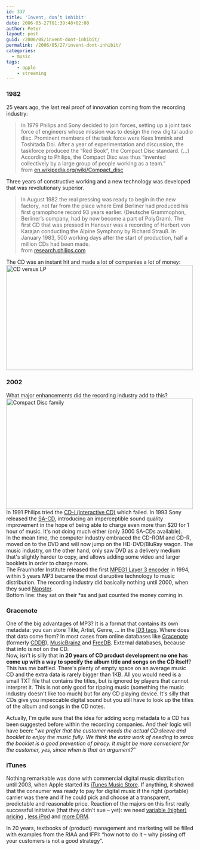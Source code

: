 ```yaml
---
id: 337
title: 'Invent, don’t inhibit'
date: 2006-05-27T01:39:48+02:00
author: Peter
layout: post
guid: /2006/05/invent-dont-inhibit/
permalink: /2006/05/27/invent-dont-inhibit/
categories:
  - music
tags:
    - apple
    - streaming
---
```

### 1982

25 years ago, the last real proof of innovation coming from the recording industry:

> In 1979 Philips and Sony decided to join forces, setting up a joint task force of engineers whose mission was to design the new digital audio disc. Prominent members of the task force were Kees Immink and Toshitada Doi. After a year of experimentation and discussion, the taskforce produced the &#8220;Red Book&#8221;, the Compact Disc standard. (&#8230;)  
> According to Philips, the Compact Disc was thus &#8220;invented collectively by a large group of people working as a team.&#8221;  
> from [en.wikipedia.org/wiki/Compact_disc](http://en.wikipedia.org/wiki/Compact_disc)

Three years of constructive working and a new technology was developed that was revolutionary superior.

> In August 1982 the real pressing was ready to begin in the new factory, not far from the place where Emil Berliner had produced his first gramophone record 93 years earlier. (Deutsche Grammophon, Berliner’s company, had by now become a part of PolyGram). The first CD that was pressed in Hanover was a recording of Herbert von Karajan conducting the Alpine Symphony by Richard Strauß. In January 1983, 500 working days after the start of production, half a million CDs had been made.  
> from [research.philips.com](http://www.research.philips.com/newscenter/dossier/optrec/firstcds.html)

The CD was an instant hit and made a lot of companies a lot of money:  
[<img  src="http://static.flickr.com/51/153827169_7272ebf7c3.jpg" width="500" height="280" alt="CD versus LP" />](http://www.flickr.com/photos/pforret/153827169/ "Photo Sharing")  
<!--more-->

### 2002

What major enhancements did the recording industry add to this?  
[<img  src="http://static.flickr.com/77/153827167_1f19dcd009.jpg" width="500" height="295" alt="Compact Disc family" />](http://www.flickr.com/photos/pforret/153827167/ "Photo Sharing")  
In 1991 Philips tried the [CD-i (interactive CD)](http://en.wikipedia.org/wiki/CD-i) which failed. In 1993 Sony released the [SA-CD](http://www.sa-cd.net), introducing an imperceptible sound quality improvement in the hope of being able to charge even more than $20 for 1 hour of music. It's not doing much either (only 3000 SA-CDs available).  
In the mean time, the computer industry embraced the CD-ROM and CD-R, moved on to the DVD and will now jump on the HD-DVD/BluRay wagon. The music industry, on the other hand, only saw DVD as a delivery medium that's slightly harder to copy, and allows adding some video and larger booklets in order to charge more.  
The Fraunhofer Institute released the first [MPEG1 Layer 3 encoder](http://en.wikipedia.org/wiki/MP3) in 1994, within 5 years MP3 became the most disruptive technology to music distribution. The recording industry did basically nothing until 2000, when they sued [Napster](http://en.wikipedia.org/wiki/Napster).  
Bottom line: they sat on their *ss and just counted the money coming in.

### Gracenote

One of the big advantages of MP3? It is a format that contains its own metadata: you can store Title, Artist, Genre, &#8230; in the [ID3 tags](/2005/03/itunes-and-id3-tags/). Where does that data come from? In most cases from online databases like [Gracenote](http://www.gracenote.com) (formerly [CDDB](http://en.wikipedia.org/wiki/CDDB)), [MusicBrainz](http://musicbrainz.org/) and [FreeDB](http://www.freedb.org/). External databases, because that info is not on the CD.  
Now, isn't is silly that **in 20 years of CD product development no one has come up with a way to specify the album title and songs on the CD itself**? This has me baffled. There's plenty of empty space on an average music CD and the extra data is rarely bigger than 1KB. All you would need is a small TXT file that contains the titles, but is ignored by players that cannot interpret it. This is not only good for ripping music (something the music industry doesn't like too much) but for any CD playing device. It's silly that CDs give you impeccable digital sound but you still have to look up the titles of the album and songs in the CD notes. 

Actually, I'm quite sure that the idea for adding song metadata to a CD has been suggested before within the recording companies. And their logic will have been: &#8220;_we prefer that the customer needs the actual CD sleeve and booklet to enjoy the music fully. We think the extra work of needing to xerox the booklet is a good prevention of piracy. It might be more convenient for the customer, yes, since when is that an argument?_&#8221;

### iTunes

Nothing remarkable was done with commercial digital music distribution until 2003, when Apple started its [iTunes Music Store](http://en.wikipedia.org/wiki/ITunes). If anything, it showed that the consumer was ready to pay for digital music if the right (portable) carrier was there and if he could pick and choose at a transparent, predictable and reasonable price. Reaction of the majors on this first really successful initiative (that they didn't sue &#8211; yet): we need [variable (higher) pricing](http://www.37signals.com/svn/archives2/itunes_99_cents_across_the_board_or_mix_it_up.php) , [less iPod](/2006/02/the-riaa-shoots-itself-in-the-foot-again/) and [more DRM](/2005/12/thought-dmca-was-bad-heres-dtcs/).

In 20 years, textbooks of (product) management and marketing will be filled with examples from the RIAA and IFPI: &#8220;how not to do it &#8211; why pissing off your customers is not a good strategy&#8221;.
